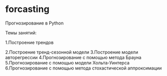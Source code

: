 # forcasting
Прогнозирование в Python

Темы занятий:

1.Построение трендов

2.Построение тренд-сезонной модели
3.Построение модели авторегрессии
4.Прогнозирование с помощью метода Брауна
5.Прогнозирование с помощью модели Хольта-Уинтерса
6.Прогнозирование с помощью метода стохастической аппроксимации
